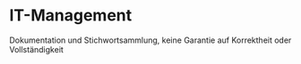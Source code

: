 # IT-Management

Dokumentation und Stichwortsammlung,
keine Garantie auf Korrektheit oder Vollständigkeit

